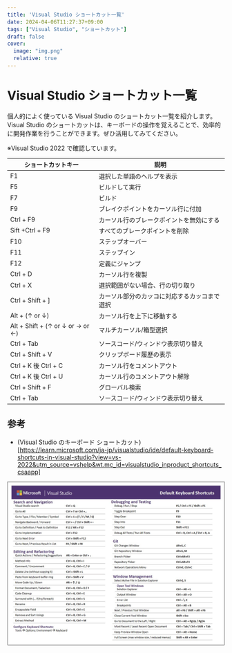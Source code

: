 ```yaml
---
title: 'Visual Studio ショートカット一覧'
date: 2024-04-06T11:27:37+09:00
tags: ["Visual Studio", "ショートカット"]
draft: false
cover:
  image: "img.png"
  relative: true
---
```

# Visual Studio ショートカット一覧

個人的によく使っている Visual Studio のショートカット一覧を紹介します。
Visual Studio のショートカットは、キーボードの操作を覚えることで、効率的に開発作業を行うことができます。ぜひ活用してみてください。

※Visual Studio 2022 で確認しています。

| ショートカットキー                        | 説明                     |
|----------------------------------|------------------------|
| F1                               | 選択した単語のヘルプを表示          |
| F5                               | ビルドして実行                |
| F7                               | ビルド                    |
| F9                               | ブレイクポイントをカーソル行に付加      |
| Ctrl + F9                        | カーソル行のブレークポイントを無効にする   |
| Sift +Ctrl + F9                  | すべてのブレークポイントを削除        |
| F10                              | ステップオーバー               |
| F11                              | ステップイン                 |
| F12                              | 定義にジャンプ                |
| Ctrl + D                         | カーソル行を複製               |
| Ctrl + X                         | 選択範囲がない場合、行の切り取り       |
| Ctrl + Shift + ]                 | カーソル部分のカッコに対応するカッコまで選択 |
| Alt + (↑ or ↓)                   | カーソル行を上下に移動する          |
| Alt + Shift + (↑ or ↓ or → or ←) | マルチカーソル/箱型選択          |
| Ctrl + Tab                       | ソースコード/ウィンドウ表示切り替え     |
| Ctrl + Shift + V                 | クリップボード履歴の表示           |
| Ctrl + K 後 Ctrl + C              | カーソル行をコメントアウト          |
| Ctrl + K 後 Ctrl + U              | カーソル行のコメントアウト解除        |
| Ctrl + Shift + F                 | グローバル検索                |
| Ctrl + Tab                       | ソースコード/ウィンドウ表示切り替え     |

## 参考
- (Visual Studio のキーボード ショートカット)[https://learn.microsoft.com/ja-jp/visualstudio/ide/default-keyboard-shortcuts-in-visual-studio?view=vs-2022&utm_source=vshelp&wt.mc_id=visualstudio_inproduct_shortcuts_csaapp]

![img_1.png](img_1.png)

